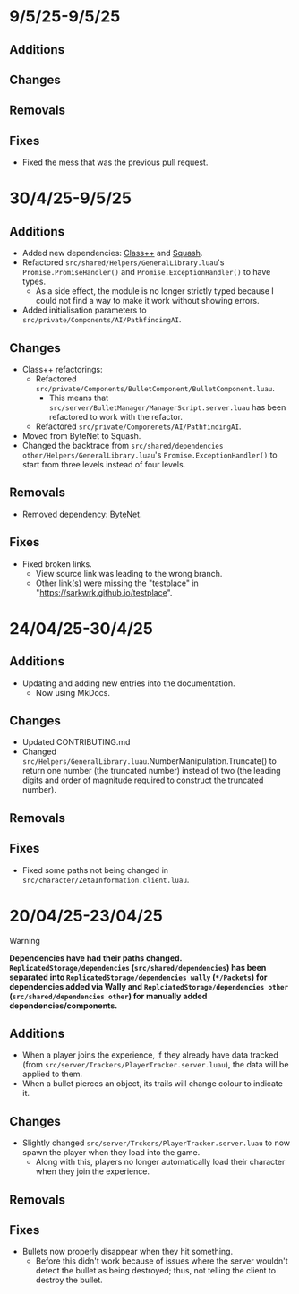 # 9/5/25-9/5/25

## Additions
## Changes
## Removals
## Fixes
- Fixed the mess that was the previous pull request.

# 30/4/25-9/5/25

## Additions
- Added new dependencies: [Class++](https://github.com/TenebrisNoctua/ClassPP) and [Squash](https://github.com/Data-Oriented-House/Squash).
- Refactored `src/shared/Helpers/GeneralLibrary.luau`'s `Promise.PromiseHandler()` and `Promise.ExceptionHandler()` to have types.
  - As a side effect, the module is no longer strictly typed because I could not find a way to make it work without showing errors.
- Added initialisation parameters to `src/private/Components/AI/PathfindingAI`. 

## Changes
- Class++ refactorings:
  - Refactored `src/private/Components/BulletComponent/BulletComponent.luau`.
    - This means that `src/server/BulletManager/ManagerScript.server.luau` has been refactored to work with the refactor.
  - Refactored `src/private/Componenets/AI/PathfindingAI`.
- Moved from ByteNet to Squash.
- Changed the backtrace from `src/shared/dependencies other/Helpers/GeneralLibrary.luau`'s `Promise.ExceptionHandler()` to start from three levels instead of four levels.

## Removals
- Removed dependency: [ByteNet](https://github.com/ffrostfall/ByteNet).

## Fixes
- Fixed broken links.
  - View source link was leading to the wrong branch.
  - Other link(s) were missing the "testplace" in "https://sarkwrk.github.io/testplace".

# 24/04/25-30/4/25
## Additions
- Updating and adding new entries into the documentation.
  - Now using MkDocs.

## Changes
- Updated CONTRIBUTING.md
- Changed `src/Helpers/GeneralLibrary.luau`.NumberManipulation.Truncate() to return one number (the truncated number) instead of two (the leading digits and order of magnitude required to construct the truncated number).

## Removals
## Fixes
- Fixed some paths not being changed in `src/character/ZetaInformation.client.luau`.

# 20/04/25-23/04/25

>[!WARNING]
> **Dependencies have had their paths changed. `ReplicatedStorage/dependencies` (`src/shared/dependencies`) has been separated into `ReplicatedStorage/dependencies wally` (`*/Packets`) for dependencies added via Wally and `ReplciatedStorage/dependencies other` (`src/shared/dependencies other`) for manually added dependencies/components.**

## Additions
- When a player joins the experience, if they already have data tracked (from `src/server/Trackers/PlayerTracker.server.luau`), the data will be applied to them.
- When a bullet pierces an object, its trails will change colour to indicate it.

## Changes
- Slightly changed `src/server/Trckers/PlayerTracker.server.luau` to now spawn the player when they load into the game.
  - Along with this, players no longer automatically load their character when they join the experience.

## Removals

## Fixes
- Bullets now properly disappear when they hit something.
  - Before this didn't work because of issues where the server wouldn't detect the bullet as being destroyed; thus, not telling the client to destroy the bullet.